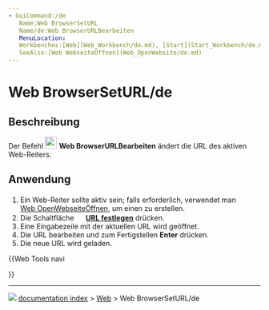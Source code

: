 ```yaml
---
- GuiCommand:/de
   Name:Web BrowserSetURL
   Name/de:Web BrowserURLBearbeiten
   MenuLocation:
   Workbenches:[Web](Web_Workbench/de.md), [Start](Start_Workbench/de.md)
   SeeAlso:[Web WebseiteÖffnen](Web_OpenWebsite/de.md)
---
```


# Web BrowserSetURL/de

## Beschreibung

Der Befehl <img alt="" src=images/Web_BrowserSetURL.svg  style="width:24px;"> **Web BrowserURLBearbeiten** ändert die URL des aktiven Web-Reiters.

## Anwendung

1.  Ein Web-Reiter sollte aktiv sein; falls erforderlich, verwendet man <img alt="" src=images/Web_OpenWebsite.svg  style="width:16px;"> [Web OpenWebseiteÖffnen](Web_OpenWebsite/de.md), um einen zu erstellen.
2.  Die Schaltfläche **<img src="images/Web_BrowserSetURL.svg" width=16px> [URL festlegen](Web_BrowserSetURL/de.md)** drücken.
3.  Eine Eingabezeile mit der aktuellen URL wird geöffnet.
4.  Die URL bearbeiten und zum Fertigstellen **Enter** drücken.
5.  Die neue URL wird geladen.





{{Web Tools navi

}}



---
![](images/Button_right.svg) [documentation index](../README.md) > [Web](Web_Workbench.md) > Web BrowserSetURL/de

